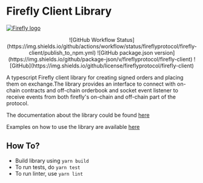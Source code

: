 # Firefly Client Library
[<img alt="Firefly logo" src="https://raw.githubusercontent.com/fireflyprotocol/firefly_exchange_client/main/res/banner.png" />](#)
<div align="center">
![GitHub Workflow Status](https://img.shields.io/github/actions/workflow/status/fireflyprotocol/firefly-client/publish_to_npm.yml)
![GitHub package.json version](https://img.shields.io/github/package-json/v/fireflyprotocol/firefly-client)
![GitHub](https://img.shields.io/github/license/fireflyprotocol/firefly-client)
</div>


A typescript Firefly client library for creating signed orders and placing them on exchange.The library provides an interface to connect with on-chain contracts and off-chain orderbook and socket event listener to receive events from both firefly's on-chain and off-chain part of the protocol. 

The documentation about the library could be found [here](https://docs.firefly.exchange)

Examples on how to use the library are available [here](https://github.com/fireflyprotocol/FireflyClient/tree/main/examples)

## How To?
- Build library using `yarn build`
- To run tests, do `yarn test`
- To run linter, use `yarn lint`
